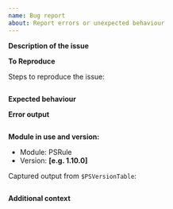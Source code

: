 ```yaml
---
name: Bug report
about: Report errors or unexpected behaviour
---
```


**Description of the issue**

<!-- A clear and concise description of what the bug is. -->

**To Reproduce**

Steps to reproduce the issue:

```powershell

```

**Expected behaviour**

<!-- A clear and concise description of what you expected to happen. -->

**Error output**

<!-- Capture any error messages and or verbose messages with `-Verbose`. -->

```text

```

**Module in use and version:**

- Module: PSRule
- Version: **[e.g. 1.10.0]**

Captured output from `$PSVersionTable`:

```text

```

**Additional context**

<!-- Add any other context about the problem here. -->
